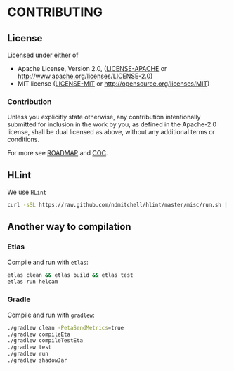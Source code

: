 # CONTRIBUTING

## License

Licensed under either of

 * Apache License, Version 2.0, ([LICENSE-APACHE](LICENSE-APACHE) or http://www.apache.org/licenses/LICENSE-2.0)
 * MIT license ([LICENSE-MIT](LICENSE-MIT) or http://opensource.org/licenses/MIT)

### Contribution

Unless you explicitly state otherwise, any contribution intentionally submitted
for inclusion in the work by you, as defined in the Apache-2.0 license, shall be dual licensed as above, without any
additional terms or conditions.

For more see [ROADMAP](ROADMAP.md) and [COC](CODE_OF_CONDUCT.md).

## HLint

We use `HLint`
```bash
curl -sSL https://raw.github.com/ndmitchell/hlint/master/misc/run.sh | sh -s .
```

## Another way to compilation

### Etlas

Compile and run with `etlas`:
```bash
etlas clean && etlas build && etlas test
etlas run helcam
```

### Gradle

Compile and run with `gradlew`:
```bash
./gradlew clean -PetaSendMetrics=true
./gradlew compileEta
./gradlew compileTestEta
./gradlew test
./gradlew run
./gradlew shadowJar
```
